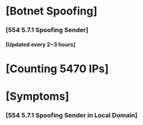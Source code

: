 # [Botnet Spoofing]
### [554 5.7.1 Spoofing Sender]
#### [Updated every 2~3 hours]

# [Counting 5470 IPs]

# [Symptoms] 
###   [554 5.7.1 Spoofing Sender in Local Domain]
